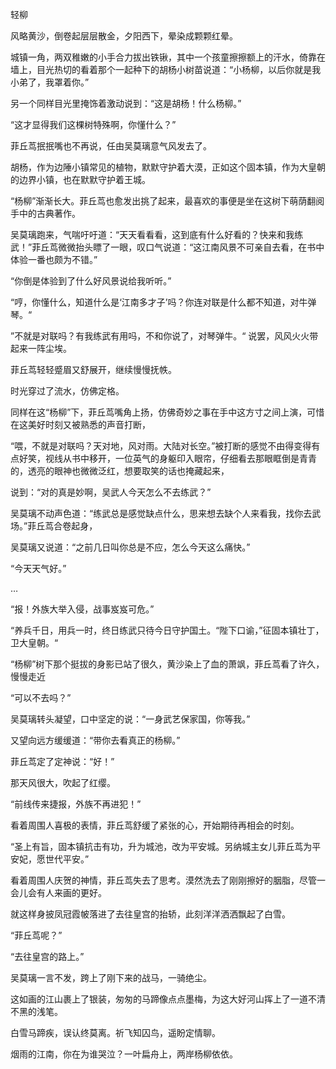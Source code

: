           

 轻柳

风略黄沙，倒卷起层层散金，夕阳西下，晕染成颗颗红晕。

城镇一角，两双稚嫩的小手合力拔出铁锹，其中一个孩童擦擦额上的汗水，倚靠在墙上，目光热切的看着那个一起种下的胡杨小树苗说道：“小杨柳，以后你就是我小弟了，我罩着你。”

另一个同样目光里掩饰着激动说到：“这是胡杨！什么杨柳。”

“这才显得我们这棵树特殊啊，你懂什么？”

菲丘茑抿抿嘴也不再说，任由吴莫璃意气风发去了。

胡杨，作为边陲小镇常见的植物，默默守护着大漠，正如这个固本镇，作为大皇朝的边界小镇，也在默默守护着王城。

“杨柳”渐渐长大。菲丘茑也愈发出挑了起来，最喜欢的事便是坐在这树下萌荫翻阅手中的古典著作。

吴莫璃跑来，气喘吁吁道：“天天看看看，这到底有什么好看的？快来和我练武！”菲丘茑微微抬头瞟了一眼，叹口气说道：“这江南风景不可亲自去看，在书中体验一番也颇为不错。”

“你倒是体验到了什么好风景说给我听听。”

“哼，你懂什么，知道什么是‘江南多才子’吗？你连对联是什么都不知道，对牛弹琴。“

”不就是对联吗？有我练武有用吗，不和你说了，对琴弹牛。“ 说罢，风风火火带起来一阵尘埃。

菲丘茑轻轻蹙眉又舒展开，继续慢慢抚帙。

时光穿过了流水，仿佛定格。

同样在这“杨柳”下，菲丘茑嘴角上扬，仿佛奇妙之事在手中这方寸之间上演，可惜在这美好时刻又被熟悉的声音打断，

“喂，不就是对联吗？天对地，风对雨。大陆对长空。”被打断的感觉不由得变得有点好笑，视线从书中移开，一位英气的身躯印入眼帘，仔细看去那眼眶倒是青青的，透亮的眼神也微微泛红，想要取笑的话也掩藏起来，

说到：“对的真是妙啊，吴武人今天怎么不去练武？”

吴莫璃不动声色道：“练武总是感觉缺点什么，思来想去缺个人来看我，找你去武场。”菲丘茑合卷起身，

吴莫璃又说道：“之前几日叫你总是不应，怎么今天这么痛快。”

“今天天气好。”

…

“报！外族大举入侵，战事岌岌可危。”

“养兵千日，用兵一时，终日练武只待今日守护国土。“陛下口谕，”征固本镇壮丁，卫大皇朝。“

“杨柳”树下那个挺拔的身影已站了很久，黄沙染上了血的萧飒，菲丘茑看了许久，慢慢走近

“可以不去吗？”

吴莫璃转头凝望，口中坚定的说：“一身武艺保家国，你等我。”

又望向远方缓缓道：“带你去看真正的杨柳。”

菲丘茑定了定神说：“好！”

那天风很大，吹起了红缨。

“前线传来捷报，外族不再进犯！”

看着周围人喜极的表情，菲丘茑舒缓了紧张的心，开始期待再相会的时刻。

“圣上有旨，固本镇抗击有功，升为城池，改为平安城。另纳城主女儿菲丘茑为平安妃，愿世代平安。”

看着周围人庆贺的神情，菲丘茑失去了思考。漠然洗去了刚刚擦好的胭脂，尽管一会儿会有人来画的更好。

就这样身披凤冠霞帔落进了去往皇宫的抬轿，此刻洋洋洒洒飘起了白雪。

“菲丘茑呢？”

“去往皇宫的路上。”

吴莫璃一言不发，跨上了刚下来的战马，一骑绝尘。

这如画的江山裹上了银装，匆匆的马蹄像点点墨梅，为这大好河山挥上了一道不清不黑的浅笔。

白雪马蹄疾，误认终莫离。祈飞知囚鸟，遥盼定情聊。

烟雨的江南，你在为谁哭泣？一叶扁舟上，两岸杨柳依依。